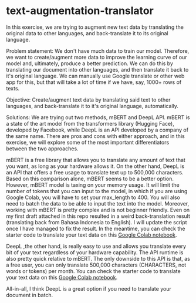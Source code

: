 # text-augmentation-translator
In this exercise, we are trying to augment new text data by translating the original data to other languages, and back-translate it to its original language.

Problem statement: We don't have much data to train our model. Therefore, we want to create/augment more data to improve the learning curve of our model and, ultimately, produce a better prediction. We can do this by translating our document into other languages, and then translate it back to it's original language. We can manually use Google translate or other web app for this, but that will take a lot of time if we have, say, 1000+ rows of texts. 

Objective: Create/augment text data by translating said text to other languages, and back-translate it to it's original language, automatically.

Solutions: We are trying out two methods, mBERT and DeepL API. mBERT is a state of the art model from the transformers library (Hugging Face), developed by Facebook, while DeepL is an API developed by a company of the same name. There are pros and cons with either approach, and in this exercise, we will explore some of the most important differentiators between the two approaches.

mBERT is a free library that allows you to translate any amount of text that you want, as long as your hardware allows it. On the other hand, DeepL is an API that offers a free usage to translate text up to 500,000 characters. Based on this comparison alone, mBERT seems to be a better option. However, mBERT model is taxing on your memory usage. It will limit the number of tokens that you can input to the model, in which if you are using Google Colab, you will have to set your max_length to 400. You will also need to batch the data to be able to input the text into the model. Moreover, working with mBERT is pretty complex and is not beginner friendly. Even on my first draft attached in this repo resulted in a weird back-translation result (translating back from Bahasa Indonesia to English). I will update the script once I have managed to fix the result. In the meantime, you can check the starter code to translate your text data on this [Google Colab notebook](https://colab.research.google.com/drive/1YOcADEerK4a05HHML6fSIZ8xnqiTH91g#scrollTo=lweu9qYR5Xf7).

DeepL ,the other hand, is really easy to use and allows you translate every bit of your text regardless of your hardware capability. The API runtime is also pretty quick relative to mBERT. The only downside to this API is that, as a free user, you can only translate 500,000 characters (CHARACTERS, not words or tokens) per month. You can check the starter code to translate your text data on this [Google Colab notebook](https://colab.research.google.com/drive/1wx_JQ3Hj41voCxrz9wWIAU6Ba8k2JpjY#scrollTo=6azaKPygish4).

All-in-all, I think DeepL is a great option if you need to translate your document in batch.

